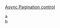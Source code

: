 [Async Pagination control](https://github.com/michaelbromley/angularUtils/tree/master/src/directives/pagination)

a  
b
